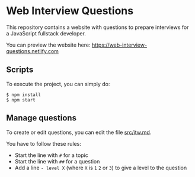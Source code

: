 # Web Interview Questions

This repository contains a website with questions to prepare interviews for a JavaScript fullstack developer.

You can preview the website here: https://web-interview-questions.netlify.com

## Scripts

To execute the project, you can simply do:

```
$ npm install
$ npm start
```

## Manage questions

To create or edit questions, you can edit the file [src/itw.md](./src/itw.md).

You have to follow these rules:

- Start the line with `#` for a topic
- Start the line with `##` for a question
- Add a line `- level X` (where `X` is `1` `2` or `3`) to give a level to the question
